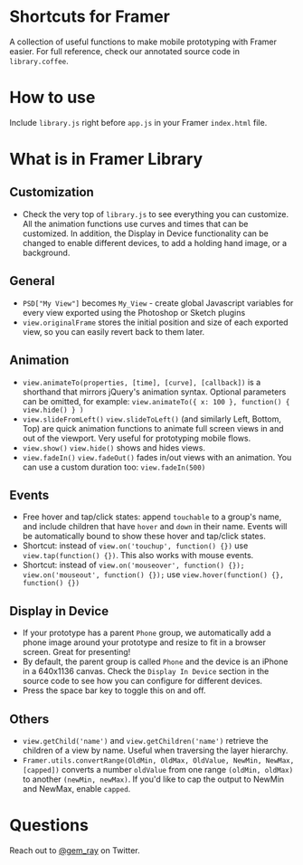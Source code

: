 # Shortcuts for Framer

A collection of useful functions to make mobile prototyping with Framer easier.  For full reference, check our annotated source code in `library.coffee`.

# How to use

Include `library.js` right before `app.js` in your Framer `index.html` file.

# What is in Framer Library

## Customization
* Check the very top of `library.js` to see everything you can customize. All the animation functions use curves and times that can be customized. In addition, the Display in Device functionality can be changed to enable different devices, to add a holding hand image, or a background.

## General
* `PSD["My View"]` becomes `My_View` - create global Javascript variables for every view exported using the Photoshop or Sketch plugins
* `view.originalFrame` stores the initial position and size of each exported view, so you can easily revert back to them later.

## Animation
* `view.animateTo(properties, [time], [curve], [callback])` is a shorthand that mirrors jQuery's animation syntax. Optional parameters can be omitted, for example: `view.animateTo({ x: 100 }, function() { view.hide() } )`
* `view.slideFromLeft()` `view.slideToLeft()` (and similarly Left, Bottom, Top) are quick animation functions to animate full screen views in and out of the viewport. Very useful for prototyping mobile flows.
* `view.show()` `view.hide()` shows and hides views.
* `view.fadeIn()` `view.fadeOut()` fades in/out views with an animation. You can use a custom duration too: `view.fadeIn(500)`

## Events
* Free hover and tap/click states: append `touchable` to a group's name, and include children that have `hover` and `down` in their name. Events will be automatically bound to show these hover and tap/click states.
* Shortcut: instead of `view.on('touchup', function() {})` use `view.tap(function() {})`. This also works with mouse events.
* Shortcut: instead of `view.on('mouseover', function() {}); view.on('mouseout', function() {});` use `view.hover(function() {}, function() {})`

## Display in Device
* If your prototype has a parent `Phone` group, we automatically add a phone image around your prototype and resize to fit in a browser screen. Great for presenting!
* By default, the parent group is called `Phone` and the device is an iPhone in a 640x1136 canvas. Check the `Display In Device` section in the source code to see how you can configure for different devices.
* Press the space bar key to toggle this on and off.

## Others
* `view.getChild('name')` and `view.getChildren('name')` retrieve the children of a view by name. Useful when traversing the layer hierarchy.
* `Framer.utils.convertRange(OldMin, OldMax, OldValue, NewMin, NewMax, [capped])` converts a number `oldValue` from one range `(oldMin, oldMax)` to another `(newMin, newMax)`. If you'd like to cap the output to NewMin and NewMax, enable `capped`.

# Questions

Reach out to [@gem_ray](https://twitter.com/gem_ray) on Twitter.